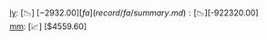 [ly](record/ly/summary.md): [📉] [$-2932.00]  
[fa](record/fa/summary.md): [📉] [$-922320.00]  
[mm](record/mm/summary.md): [📈] [$4559.60]  
